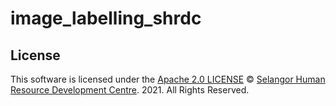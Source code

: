 # image_labelling_shrdc
 
## License

This software is licensed under the [Apache 2.0 LICENSE](/LICENSE) © [Selangor Human Resource Development Centre](http://www.shrdc.org.my/). 2021.  All Rights Reserved.
